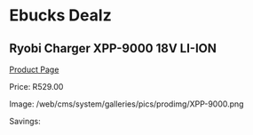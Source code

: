 
# Ebucks Dealz
## Ryobi Charger XPP-9000 18V LI-ION
[Product Page](https://www.ebucks.com/web/shop/productSelected.do?prodId=1201692245&catId=370101825)

Price: R529.00

Image: /web/cms/system/galleries/pics/prodimg/XPP-9000.png

Savings: 


	